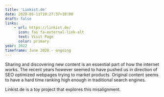 ```yaml
---
title: 'Linkist.de'
date: 2020-05-11T19:27:37+10:00
draft: false
links:
    - url: https://linkist.de/
      icon: fas fa-external-link-alt
      text: Visit Page
      color: primary
year: 2022
timeframe: June 2020 - ongoing
---
```


Sharing and discovering new content is an essential part of how the internet works.
The recent years however seemed to have pushed us in direction of SEO optimized webpages trying to market products.
Original content seems to have a hard time ranking high enough in traditional search engines.


Linkist.de is a toy project that explores this misalignment.

